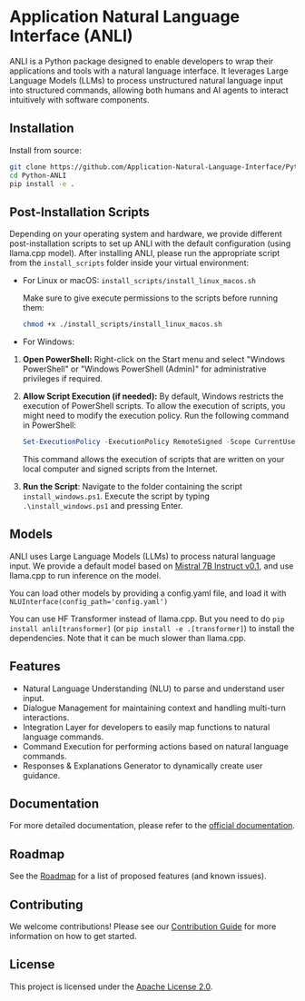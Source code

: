 # Application Natural Language Interface (ANLI)

ANLI is a Python package designed to enable developers to wrap their applications and tools with a natural language interface. It leverages Large Language Models (LLMs) to process unstructured natural language input into structured commands, allowing both humans and AI agents to interact intuitively with software components.

## Installation

Install from source:
```bash
git clone https://github.com/Application-Natural-Language-Interface/Python-ANLI.git
cd Python-ANLI
pip install -e .
```


[//]: # (To install ANLI, simply use pip &#40;coming soon&#41;:)

[//]: # ()
[//]: # (```bash)

[//]: # (pip install anli)

[//]: # (```)

## Post-Installation Scripts
Depending on your operating system and hardware, we provide different post-installation scripts to set up ANLI with the 
default configuration (using llama.cpp model). After installing ANLI, please run the appropriate script from the `install_scripts` 
folder inside your virtual environment:

- For Linux or macOS: `install_scripts/install_linux_macos.sh`

    Make sure to give execute permissions to the scripts before running them:
    ```bash
    chmod +x ./install_scripts/install_linux_macos.sh
    ```

- For Windows: 

1. **Open PowerShell:** Right-click on the Start menu and select "Windows PowerShell" or "Windows PowerShell (Admin)" for administrative privileges if required.

2. **Allow Script Execution (if needed):** By default, Windows restricts the execution of PowerShell scripts. To allow the execution of scripts, you might need to modify the execution policy. Run the following command in PowerShell:

   ```powershell
   Set-ExecutionPolicy -ExecutionPolicy RemoteSigned -Scope CurrentUser
    ```
   This command allows the execution of scripts that are written on your local computer and signed scripts from the Internet.

3. **Run the Script**: Navigate to the folder containing the script `install_windows.ps1`. 
Execute the script by typing `.\install_windows.ps1` and pressing Enter.


## Models
ANLI uses Large Language Models (LLMs) to process natural language input. 
We provide a default model based on 
[Mistral 7B Instruct v0.1](https://huggingface.co/TheBloke/Mistral-7B-Instruct-v0.1-GGUF), 
and use llama.cpp to run inference on the model.

You can load other models by providing a config.yaml file, and load it with `NLUInterface(config_path='config.yaml')`

You can use HF Transformer instead of llama.cpp. But you need to do `pip install anli[transformer]` 
(or `pip install -e .[transformer]`) to install the dependencies.
Note that it can be much slower than llama.cpp.

[//]: # (## Quickstart)

[//]: # (Here's a quick example to get you started:)

[//]: # ()
[//]: # (```python)

[//]: # (from anli import ANLI)

[//]: # ()
[//]: # (# Define your function and wrap it with ANLI decorator)

[//]: # (@ANLI.register)

[//]: # (def greet&#40;name: str&#41;:)

[//]: # (    """A simple function to greet the user.""")

[//]: # (    return f"Hello, {name}!")

[//]: # ()
[//]: # (# Start the ANLI interface)

[//]: # (anli_interface = ANLI&#40;&#41;)

[//]: # ()
[//]: # (# Example of using natural language to call the function)

[//]: # (result = anli_interface.process&#40;"I'd like to be greeted!"&#41;)

[//]: # (print&#40;result&#41;)

[//]: # (```)

## Features

- Natural Language Understanding (NLU) to parse and understand user input.
- Dialogue Management for maintaining context and handling multi-turn interactions.
- Integration Layer for developers to easily map functions to natural language commands.
- Command Execution for performing actions based on natural language commands.
- Responses & Explanations Generator to dynamically create user guidance.

## Documentation

For more detailed documentation, please refer to the [official documentation](#).

## Roadmap

See the [Roadmap](ROADMAP.md) for a list of proposed features (and known issues).

## Contributing

We welcome contributions! Please see our [Contribution Guide](CONTRIBUTING.md) for more information on how to get started.

## License

This project is licensed under the [Apache License 2.0](LICENSE).